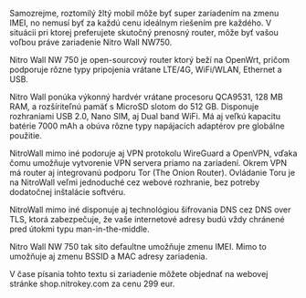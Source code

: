 Samozrejme, roztomilý žltý mobil môže byť super zariadením na zmenu IMEI, no nemusí byť za každú cenu ideálnym riešením pre každého. V situácii pri ktorej preferujete skutočný prenosný router, môže byť vašou voľbou práve zariadenie Nitro Wall NW750.

Nitro Wall NW 750 je open-sourcový router ktorý beží na OpenWrt, pričom podporuje rôzne typy pripojenia vrátane LTE/4G, WiFi/WLAN, Ethernet a USB.

Nitro Wall ponúka výkonný hardvér vrátane procesoru QCA9531, 128 MB RAM, a rozšíriteľnú pamäť s MicroSD slotom do 512 GB. Disponuje rozhraniami USB 2.0, Nano SIM, aj Dual band WiFi. Má aj veľkú kapacitu batérie 7000 mAh a obúva rôzne typy napájacích adaptérov pre globálne použitie.

NitroWall mimo iné podoruje aj VPN protokolu WireGuard a OpenVPN, vďaka čomu umožňuje vytvorenie VPN servera priamo na zariadení. Okrem VPN má router aj integrovanú podporu Tor (The Onion Router). Ovládanie Toru je na NitroWall veľmi jednoduché cez webové rozhranie, bez potreby dodatočnej inštalácie softvéru.

NitroWall mimo iné disponuje aj technológiou šifrovania DNS cez DNS over TLS, ktorá zabezpečuje, že vaše internetové adresy budú vždy chránené pred útokmi typu man-in-the-middle.

Nitro Wall NW 750 tak sito defaultne umožňuje zmenu IMEI. Mimo to umožňuje aj zmenu BSSID a MAC adresy zariadenia. 

V čase písania tohto textu si zariadenie môžete objednať na webovej stránke shop.nitrokey.com za cenu 299 eur.
